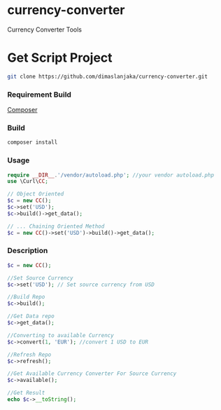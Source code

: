 # currency-converter
Currency Converter Tools

# Get Script Project

```sh
git clone https://github.com/dimaslanjaka/currency-converter.git
```

### Requirement Build

[Composer](https://getcomposer.org/download/)

### Build
```sh
composer install
```

### Usage
```php
require __DIR__.'/vendor/autoload.php'; //your vendor autoload.php
use \Curl\CC;

// Object Oriented
$c = new CC();
$c->set('USD');
$c->build()->get_data();

// ... Chaining Oriented Method
$c = new CC()->set('USD')->build()->get_data();
```

### Description
```php
$c = new CC();

//Set Source Currency
$c->set('USD'); // Set source currency from USD

//Build Repo
$c->build();

//Get Data repo
$c->get_data();

//Converting to available Currency
$c->convert(1, 'EUR'); //convert 1 USD to EUR

//Refresh Repo
$c->refresh();

//Get Available Currency Converter For Source Currency
$c->available();

//Get Result
echo $c->__toString();
```